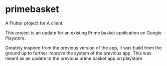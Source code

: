# primebasket

A Flutter project for A client.

This project is an update for an existing Prime basket application on Google Playstore.

Greately inspired from the previous version of the app, it was build from the ground up to further improve the system of the previous app.
This was meant as an update to the previous prime basket app on playstore
